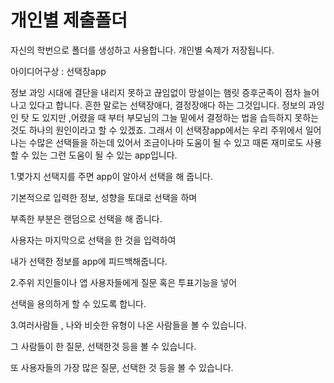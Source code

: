 ﻿개인별 제출폴더
=========

자신의 학번으로 폴더를 생성하고 사용합니다.
개인별 숙제가 저장됩니다.

아이디어구상 : 선택장app

  


정보 과잉 시대에 결단을 내리지 못하고 끊임없이 망설이는 햄릿 증후군족이 점차 늘어나고 있다고 합니다. 흔한 말로는 선택장애다, 결정장애다 하는 그것입니다. 정보의 과잉인 탓 도 있지만 ,어렸을 때 부터 부모님의 그늘 밑에서 결정하는 법을 습득하지 못하는 것도 하나의 원인이라고 할 수 있겠죠. 그래서 이 선택장app에서는 우리 주위에서 일어나는 수많은 선택들을 하는데 있어서 조금이나마 도움이 될 수 있고 때론 재미로도 사용 할 수 있는 그런 도움이 될 수 있는 app입니다.

  


  


 

1.몇가지 선택지를 주면 app이 알아서 선택을 해 줍니다.

기본적으로 입력한 정보, 성향을 토대로 선택을 하며 

부족한 부분은 랜덤으로 선택을 해 줍니다.

사용자는 마지막으로 선택을 한 것을 입력하여 

내가 선택한 정보를 app에 피드백해줍니다.

      

2.주위 지인들이나 앱 사용자들에게 질문 혹은 투표기능을 넣어

   선택을 용의하게 할 수 있도록 합니다.

 

3.여러사람들 , 나와 비슷한 유형이 나온 사람들을 볼 수 있습니다.

그 사람들이 한 질문, 선택한것 등을 볼 수 있습니다.

또 사용자들의 가장 많은 질문, 선택한 것 등을 볼 수 있습니다.

